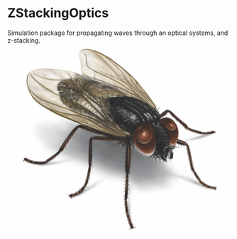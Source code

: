 # ZStackingOptics
Simulation package for propagating waves through an optical systems, and z-stacking.
![alt text](https://github.com/atorchylo/ZStackingOptics/blob/main/fly.png)

